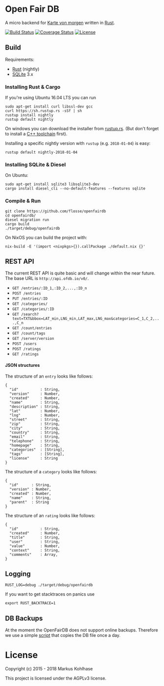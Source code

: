 # Open Fair DB

A micro backend for [Karte von morgen](https://github.com/flosse/kartevonmorgen/)
written in [Rust](http://rustlang.org/).

[![Build Status](https://travis-ci.org/flosse/openfairdb.svg?branch=master)](https://travis-ci.org/flosse/openfairdb)
[![Coverage Status](https://coveralls.io/repos/github/flosse/openfairdb/badge.svg?branch=master)](https://coveralls.io/github/flosse/openfairdb?branch=master)
[![License](https://img.shields.io/badge/license-AGPLv3-blue.svg?style=flat)](https://github.com/flosse/openfairdb/blob/master/LICENSE)

## Build

Requirements:

- [Rust](https://www.rust-lang.org/) (nightly)
- [SQLite](https://sqlite.org/) 3.x

### Installing Rust & Cargo

If you're using Ubuntu 16.04 LTS you can run

```
sudo apt-get install curl libssl-dev gcc
curl https://sh.rustup.rs -sSf | sh
rustup install nightly
rustup default nightly
```

On windows you can download the installer from [rustup.rs](https://rustup.rs).
(But don't forget to install a
[C++ toolchain](http://landinghub.visualstudio.com/visual-cpp-build-tools) first).

Installing a specific nightly version with `rustup` (e.g. `2018-01-04`) is easy:

```
rustup default nightly-2018-01-04
```

### Installing SQLite & Diesel

On Ubuntu:

```
sudo apt-get install sqlite3 libsqlite3-dev
cargo install diesel_cli --no-default-features --features sqlite
```

### Compile & Run

```
git clone https://github.com/flosse/openfairdb
cd openfairdb/
diesel migration run
cargo build
./target/debug/openfairdb
```

On NixOS you can build the project with:

```
nix-build -E '(import <nixpkgs>{}).callPackage ./default.nix {}'
```

## REST API

The current REST API is quite basic and will change within the near future.
The base URL is `http://api.ofdb.io/v0/`.

-  `GET /entries/:ID_1,:ID_2,...,:ID_n`
-  `POST /entries`
-  `PUT /entries/:ID`
-  `GET /categories/`
-  `GET /categories/:ID`
-  `GET /search?text=TXT&bbox=LAT_min,LNG_min,LAT_max,LNG_max&categories=C_1,C_2,...,C_n`
-  `GET /count/entries`
-  `GET /count/tags`
-  `GET /server/version`
-  `POST /users`
-  `POST /ratings`
-  `GET /ratings`

#### JSON structures

The structure of an `entry` looks like follows:

```
{
  "id"          : String,
  "version"     : Number,
  "created"     : Number,
  "name"        : String,
  "description" : String,
  "lat"         : Number,
  "lng"         : Number,
  "street"      : String,
  "zip"         : String,
  "city"        : String,
  "country"     : String,
  "email"       : String,
  "telephone"   : String,
  "homepage"    : String,
  "categories"  : [String],
  "tags"        : [String],
  "license"     : String
}
```

The structure of a `category` looks like follows:

```
{
  "id"      : String,
  "version" : Number,
  "created" : Number,
  "name"    : String,
  "parent"  : String
}
```

The structure of an `rating` looks like follows:

```
{
  "id"          : String,
  "created"     : Number,
  "title"       : String,
  "user"        : String,
  "value"       : Number,
  "context"     : String,
  "comments"    : Array,
}
```

## Logging

    RUST_LOG=debug ./target/debug/openfairdb

If you want to get stacktraces on panics use

    export RUST_BACKTRACE=1

## DB Backups

At the moment the OpenFairDB does not support online backups.
Therefore we use a simple
[script](https://github.com/flosse/openfairdb/blob/master/scripts/backup-sqlite.sh)
that copies the DB file once a day.

# License

Copyright (c) 2015 - 2018 Markus Kohlhase

This project is licensed under the AGPLv3 license.
